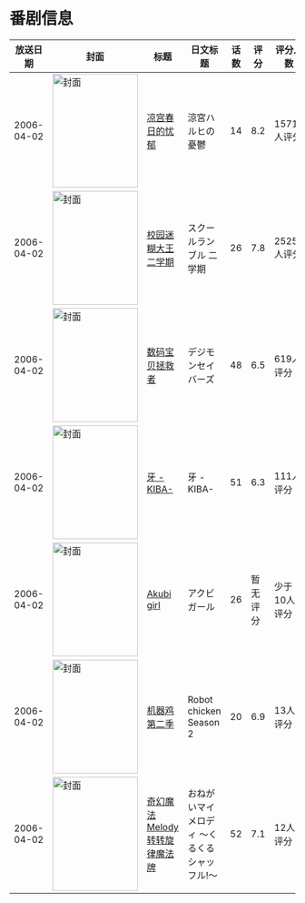 # 番剧信息

|放送日期|封面|标题|日文标题|话数|评分|评分人数|
|---|---|---|---|---|---|---|
|2006-04-02|<img src="https://lain.bgm.tv/pic/cover/c/21/8a/485_Et062.jpg" alt="封面" style="width:150px;height:200px;object-fit:cover;">|[凉宫春日的忧郁](https://bangumi.tv/subject/485)|涼宮ハルヒの憂鬱|14|8.2|15710人评分|
|2006-04-02|<img src="https://lain.bgm.tv/pic/cover/c/dc/5d/1878_bO9qG.jpg" alt="封面" style="width:150px;height:200px;object-fit:cover;">|[校园迷糊大王 二学期](https://bangumi.tv/subject/1878)|スクールランブル 二学期|26|7.8|2525人评分|
|2006-04-02|<img src="https://lain.bgm.tv/pic/cover/c/fb/26/3132_pKo8N.jpg" alt="封面" style="width:150px;height:200px;object-fit:cover;">|[数码宝贝拯救者](https://bangumi.tv/subject/3132)|デジモンセイバーズ|48|6.5|619人评分|
|2006-04-02|<img src="https://lain.bgm.tv/pic/cover/c/e3/20/9426_rI991.jpg" alt="封面" style="width:150px;height:200px;object-fit:cover;">|[牙 -KIBA-](https://bangumi.tv/subject/9426)|牙 -KIBA-|51|6.3|111人评分|
|2006-04-02|<img src="https://lain.bgm.tv/pic/cover/c/7b/1e/106293_f0z8r.jpg" alt="封面" style="width:150px;height:200px;object-fit:cover;">|[Akubi girl](https://bangumi.tv/subject/106293)|アクビガール|26|暂无评分|少于10人评分|
|2006-04-02|<img src="https://lain.bgm.tv/pic/cover/c/c1/56/129942_444N1.jpg" alt="封面" style="width:150px;height:200px;object-fit:cover;">|[机器鸡 第二季](https://bangumi.tv/subject/129942)|Robot chicken Season 2|20|6.9|13人评分|
|2006-04-02|<img src="https://lain.bgm.tv/pic/cover/c/df/cb/192006_NDLpN.jpg" alt="封面" style="width:150px;height:200px;object-fit:cover;">|[奇幻魔法Melody 转转旋律魔法牌](https://bangumi.tv/subject/192006)|おねがいマイメロディ 〜くるくるシャッフル!〜|52|7.1|12人评分|

